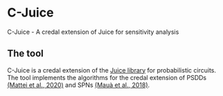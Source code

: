 
# C-Juice
C-Juice - A credal extension of Juice for sensitivity analysis

## The tool

C-Juice is a credal extension of the [Juice library](https://github.com/Juice-jl) for probabilistic circuits.
The tool implements the algorithms for the credal extension of PSDDs
[(Mattei et al., 2020)](https://www.sciencedirect.com/science/article/abs/pii/S0888613X20301845) and SPNs
[(Mauà et al., 2018)](https://www.sciencedirect.com/science/article/abs/pii/S0888613X17307223?via%3Dihub).

